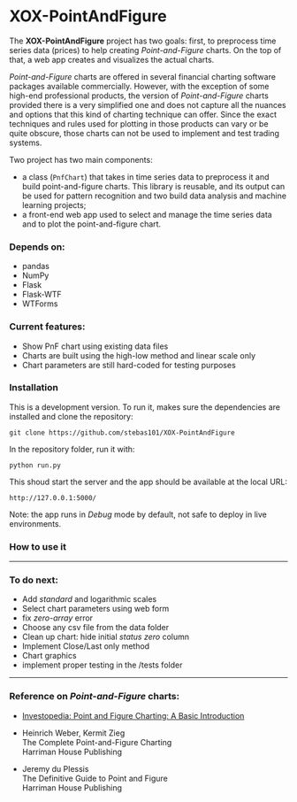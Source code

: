 XOX-PointAndFigure
==================

The **XOX-PointAndFigure** project has two goals: first, to preprocess time series data (prices) to help creating *Point-and-Figure* charts. On the top of that, a web app creates and visualizes the actual charts.

*Point-and-Figure* charts are offered in several financial charting software packages available commercially. However, with the exception of some high-end professional products, the version of 
*Point-and-Figure* charts provided there is a very simplified one and does not capture all the nuances and options
that this kind of charting technique can offer. Since the exact techniques and rules used for plotting in
those products can vary or be quite obscure, those charts can not be used to implement and test trading systems.

Two project has two main components:
- a class (`PnfChart`) that takes in time series data to preprocess it and
build point-and-figure charts. This library is reusable, and its output can be used for pattern recognition and
two build data analysis and machine learning projects;
- a front-end web app used to select and manage the time series data and to plot the
point-and-figure chart.

### Depends on:
- pandas
- NumPy
- Flask
- Flask-WTF
- WTForms

### Current features:
- Show PnF chart using existing data files
- Charts are built using the high-low method and linear scale only
- Chart parameters are still hard-coded for testing purposes

### Installation

This is a development version. To run it, makes sure the dependencies are installed and clone the repository:
```
git clone https://github.com/stebas101/XOX-PointAndFigure
```
In the repository folder, run it with:
```
python run.py
```
This shoud start the server and the app should be available at the local URL:
```
http://127.0.0.1:5000/
```
Note: the app runs in *Debug* mode by default, not safe to deploy in live environments.

### How to use it

---

### To do next:
- Add *standard* and logarithmic scales
- Select chart parameters using web form
- fix *zero-array* error
- Choose any csv file from the data folder
- Clean up chart: hide initial *status zero* column
- Implement Close/Last only method
- Chart graphics
- implement proper testing in the /tests folder

---

### Reference on *Point-and-Figure* charts:

- [Investopedia: Point and Figure Charting: A Basic Introduction](https://www.investopedia.com/articles/technical/03/081303.asp)

- Heinrich Weber, Kermit Zieg  
The Complete Point-and-Figure Charting  
Harriman House Publishing

- Jeremy du Plessis  
The Definitive Guide to Point and Figure  
Harriman House Publishing  